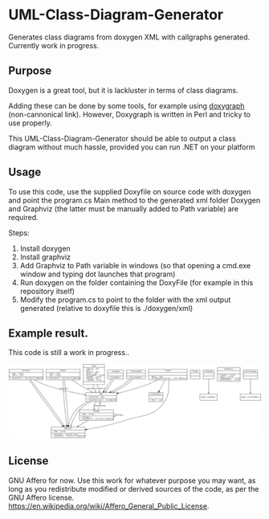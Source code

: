 # UML-Class-Diagram-Generator
Generates class diagrams from doxygen XML with callgraphs generated.
Currently work in progress.

## Purpose
Doxygen is a great tool, but it is lackluster in terms of class diagrams.

Adding these can be done by some tools, for example using [doxygraph](https://github.com/jitsuCM/doxygraph) (non-cannonical link).
However, Doxygraph is written in Perl and tricky to use properly.

This UML-Class-Diagram-Generator should be able to output a class diagram without much hassle, provided you can run .NET on your platform

## Usage
To use this code, use the supplied Doxyfile on source code with doxygen and point the program.cs Main method to the generated xml folder
Doxygen and Graphviz (the latter must be manually added to Path variable) are required.

Steps:

1. Install doxygen
2. Install graphviz
3. Add Graphviz to Path variable in windows (so that opening a cmd.exe window and typing dot launches that program)
4. Run doxygen on the folder containing the DoxyFile (for example in this repository itself)
5. Modify the program.cs to point to the folder with the xml output generated (relative to doxyfile this is ./doxygen/xml)

## Example result.

This code is still a work in progress..

![Example class diagram generated from this repository](https://raw.githubusercontent.com/Joeppie/UML-Class-Diagram-Generator/master/TestImage.svg?sanitize=true)

## License

GNU Affero for now.
Use this work for whatever purpose you may want, as long as you redistribute modified or derived sources of the code, as per the GNU Affero license. https://en.wikipedia.org/wiki/Affero_General_Public_License.
